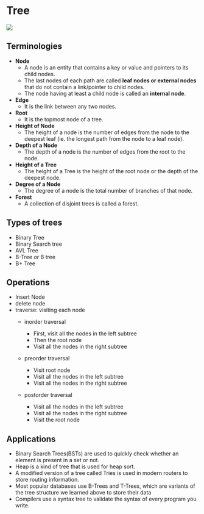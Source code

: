 # Tree

![](image.png)

## Terminologies

* **Node**
  * A node is an entity that contains a key or value and pointers to its child nodes.
  * The last nodes of each path are called **leaf nodes or external nodes** that do not contain a link/pointer to child nodes.
  * The node having at least a child node is called an **internal node**.
* **Edge**
  * It is the link between any two nodes.
* **Root**
  * It is the topmost node of a tree.
* **Height of Node**
  * The height of a node is the number of edges from the node to the deepest leaf (ie. the longest path from the node to a leaf node).
* **Depth of a Node**
  * The depth of a node is the number of edges from the root to the node.
* **Height of a Tree**
  * The height of a Tree is the height of the root node or the depth of the deepest node.
* **Degree of a Node**
  * The degree of a node is the total number of branches of that node.
* **Forest**
  * A collection of disjoint trees is called a forest.

## Types of trees

* Binary Tree
* Binary Search tree
* AVL Tree
* B-Tree *or* B tree
* B+ Tree

## Operations

* Insert Node
* delete node
* traverse: visiting each node
  * inorder traversal

    * First, visit all the nodes in the left subtree
    * Then the root node
    * Visit all the nodes in the right subtree
  * preorder traversal

    * Visit root node
    * Visit all the nodes in the left subtree
    * Visit all the nodes in the right subtree
  * postorder traversal

    * Visit all the nodes in the left subtree
    * Visit all the nodes in the right subtree
    * Visit the root node

## Applications

* Binary Search Trees(BSTs) are used to quickly check whether an element is present in a set or not.
* Heap is a kind of tree that is used for heap sort.
* A modified version of a tree called Tries is used in modern routers to store routing information.
* Most popular databases use B-Trees and T-Trees, which are variants of the tree structure we learned above to store their data
* Compilers use a syntax tree to validate the syntax of every program you write.
